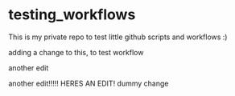 # testing_workflows
This is my private repo to test little github scripts and workflows :)

adding a change to this, to test workflow

another edit

another edit!!!!! HERES AN EDIT!
dummy change